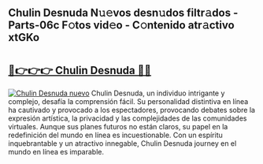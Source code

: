## Chulin Desnuda N𝚞𝚎vos desn𝚞dos filtr𝚊dos - Parts-06c F𝚘tos vid𝚎o - C𝚘ntenido atr𝚊ctivo xtGKo

# <h2><a href="http://mb6z12y.tromn.icu/?c=Chulin+Desnuda">🔗👉👉👉 Chulin Desnuda 🔗🔗</a></h2>

[![Chulin Desnuda nuevo](https://i.imgur.com/pEAQMta.gif)](http://mb6z12y.tromn.icu/?c=Chulin+Desnuda)
Chulin Desnuda, un individuo intrigante y complejo, desafía la comprensión fácil. Su personalidad distintiva en línea ha cautivado y provocado a los espectadores, provocando debates sobre la expresión artística, la privacidad y las complejidades de las comunidades virtuales. Aunque sus planes futuros no están claros, su papel en la redefinición del mundo en línea es incuestionable. Con un espíritu inquebrantable y un atractivo innegable, Chulin Desnuda journey en el mundo en línea es imparable.
